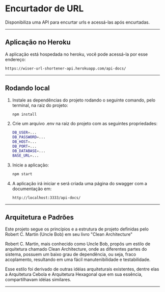 # Encurtador de URL

Disponibiliza uma API para encurtar urls e acessá-las após encurtadas.

---
## Aplicação no Heroku

A aplicação está hospedada no heroku, você pode acessá-la por esse endereço:

   ```
   https://wiser-url-shortener-api.herokuapp.com/api-docs/

   ```

---

## Rodando local

1. Instale as dependências do projeto rodando o seguinte comando, pelo terminal, na raiz do projeto:

   ```bash
   npm install
   ```

2. Crie um arquivo .env na raiz do projeto com as seguintes propriedades:

   ```bash
   DB_USER=...
   DB_PASSWORD=...
   DB_HOST=...
   DB_PORT=...
   DB_DATABASE=...
   BASE_URL=...
   ```

3. Inicie a aplicação:

   ```bash
   npm start
   ```

3. A aplicação irá iniciar e será criada uma página do swagger com a documentação em:

   ```
   http://localhost:3333/api-docs/

   ```
---

## Arquitetura e Padrões

Este projeto segue os princípios e a estrutura de projeto definidas pelo Robert C. Martin (Uncle Bob) em seu livro "Clean Architecture"

Robert C. Martin, mais conhecido como Uncle Bob, propôs um estilo de arquitetura chamado Clean Architecture, onde as diferentes partes do sistema, possuem um baixo grau de dependência, ou seja, fraco acoplamento, resultando em uma fácil manutenibilidade e testabilidade.

Esse estilo foi derivado de outras idéias arquiteturais existentes, dentre elas a Arquitetura Cebola e Arquitetura Hexagonal que em sua essência, compartilhavam idéias similares.

---